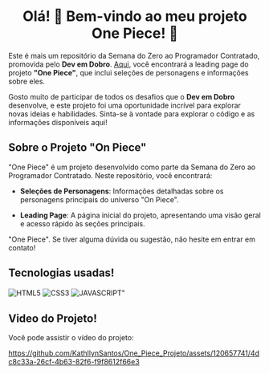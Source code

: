 <div align="center">

# Olá! 👋 Bem-vindo ao meu projeto One Piece! 🌟 </div>


Este é mais um repositório da Semana do Zero ao Programador Contratado, promovida pelo **Dev em Dobro**. [Aqui](https://kathllynsantos.github.io/One_Piece_Projeto/), você encontrará a leading page do projeto **"One Piece"**, que inclui seleções de personagens e informações sobre eles.

Gosto muito de participar de todos os desafios que o **Dev em Dobro** desenvolve, e este projeto foi uma oportunidade incrível para explorar novas ideias e habilidades. Sinta-se à vontade para explorar o código e as informações disponíveis aqui!

## Sobre o Projeto "On Piece"

"One Piece" é um projeto desenvolvido como parte da Semana do Zero ao Programador Contratado. Neste repositório, você encontrará:

- **Seleções de Personagens**: Informações detalhadas sobre os personagens principais do universo "On Piece".
  
- **Leading Page**: A página inicial do projeto, apresentando uma visão geral e acesso rápido às seções principais.

"One Piece". Se tiver alguma dúvida ou sugestão, não hesite em entrar em contato!

## Tecnologias usadas!

<img align="center" alt="HTML5" src="https://img.shields.io/badge/HTML5-E34F26?style=for-the-badge&logo=html5&logoColor=white"/>
<img align="center" alt="CSS3" src="https://img.shields.io/badge/CSS-239120?&style=for-the-badge&logo=css3&logoColor=white"/>
<img align="center" alt=JAVASCRIPT" src="https://img.shields.io/badge/JavaScript-F7DF1E?style=for-the-badge&logo=javascript&logoColor=black"/>

## Video do Projeto! 

Você pode assistir o vídeo do projeto:

https://github.com/KathllynSantos/One_Piece_Projeto/assets/120657741/4dc8c33a-26cf-4b63-82f6-f9f8612f66e3

